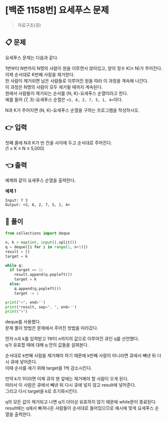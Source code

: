 # [백준 1158번] 요세푸스 문제

> 자료구조(큐)

## 📋 문제

요세푸스 문제는 다음과 같다.

1번부터 N번까지 N명의 사람이 원을 이루면서 앉아있고, 양의 정수 K(≤ N)가 주어진다.  
이제 순서대로 K번째 사람을 제거한다.  
한 사람이 제거되면 남은 사람들로 이루어진 원을 따라 이 과정을 계속해 나간다.  
이 과정은 N명의 사람이 모두 제거될 때까지 계속된다.  
원에서 사람들이 제거되는 순서를 (N, K)-요세푸스 순열이라고 한다.  
예를 들어 (7, 3)-요세푸스 순열은 `<3, 6, 2, 7, 5, 1, 4>`이다.

N과 K가 주어지면 (N, K)-요세푸스 순열을 구하는 프로그램을 작성하시오.

## 👉 입력

첫째 줄에 N과 K가 빈 칸을 사이에 두고 순서대로 주어진다.  
(1 ≤ K ≤ N ≤ 5,000)

## 👈 출력

예제와 같이 요세푸스 순열을 출력한다.

**예제 1**

```
Input: 7 3
Output: <3, 6, 2, 7, 5, 1, 4>
```

## 📝 풀이

```python
from collections import deque

n, k = map(int, input().split())
q = deque([i for i in range(1, n+1)])
result = []
target = k

while q:
  if target == 1:
    result.append(q.popleft())
    target = k
  else:
    q.append(q.popleft())
    target -= 1

print("<", end='')
print(*result, sep=", ", end='')
print(">")
```

deque를 사용했다.  
문제 풀이 방법은 문제에서 주어진 방법을 따라갔다.

먼저 n과 k를 입력받고 1부터 n까지의 값으로 이루어진 큐인 q를 선언했다.  
q가 유효할 때에 대해 q 안의 값들을 살펴본다.

순서대로 k번째 사람을 제거해야 하기 때문에 k번째 사람이 아니라면 큐에서 빼낸 뒤 다시 큐에 넣어준다.  
이때 순서를 세기 위해 target을 1씩 감소시킨다.

만약 k가 1이라면 이제 큐의 맨 앞에는 제거해야 할 사람이 오게 된다.  
따라서 이 사람은 큐에서 빼낸 뒤 다시 큐에 넣지 않고 result에 넣어준다.  
그리고 다시 target을 k로 초기화시킨다.

q의 모든 값이 제거되고 나면 q가 더이상 유효하지 않기 때문에 while문이 종료된다.  
result에는 q에서 빠져나온 사람들이 순서대로 들어있으므로 예시에 맞게 요세푸스 순열을 출력한다.
